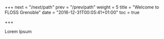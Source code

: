 +++
next = "/next/path"
prev = "/prev/path"
weight = 5
title = "Welcome to FLOSS Grenoble"
date = "2016-12-31T00:05:41+01:00"
toc = true

+++

Lorem Ipsum
